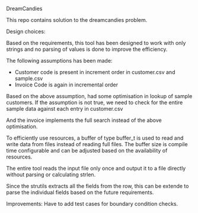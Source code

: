 DreamCandies

This repo contains solution to the dreamcandies problem.

Design choices:

Based on the requirements, this tool has been designed to work with only strings
and no parsing of values is done to improve the efficiency.


The following assumptions has been made:
* Customer code is present in increment order in customer.csv and sample.csv
* Invoice Code is again in incremental order

Based on the above assumption, had some optimisation in lookup of sample customers.
If the assumption is not true, we need to check for the entire sample data against each entry in customer.csv

And the invoice implements the full search instead of the above optimisation.

To efficiently use resources, a buffer of type buffer_t is used to read and write data from files
instead of reading full files.
The buffer size is compile time configurable and can be adjusted based on the availability of resources.

The entire tool reads the input file only once and output it to a file directly without parsing or calculating strlen.

Since the strutils extracts all the fields from the row, this can be extende to parse the individual fields
based on the future requirements.


Improvements:
Have to add test cases for boundary condition checks.

